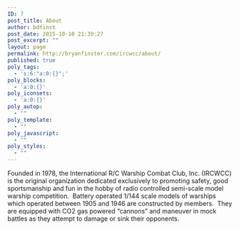 ```yaml
---
ID: 7
post_title: About
author: bdfinst
post_date: 2015-10-10 21:39:27
post_excerpt: ""
layout: page
permalink: http://bryanfinster.com/ircwcc/about/
published: true
poly_tags:
  - 's:6:"a:0:{}";'
poly_blocks:
  - 'a:0:{}'
poly_iconsets:
  - 'a:0:{}'
poly_autop:
  - ""
poly_template:
  - ""
poly_javascript:
  - ""
poly_styles:
  - ""
---
```

Founded in 1978, the International R/C Warship Combat Club, Inc. (IRCWCC) is the original organization dedicated exclusively to promoting safety, good sportsmanship and fun in the hobby of radio controlled semi-scale model warship competition.  Battery operated 1/144 scale models of warships which operated between 1905 and 1946 are constructed by members.  They are equipped with CO2 gas powered “cannons” and maneuver in mock battles as they attempt to damage or sink their opponents.
<div></div>
<div></div>